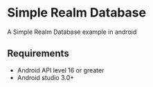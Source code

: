 Simple Realm Database
=====================

A Simple Realm Database example in android

## Requirements

- Android API level 16 or greater
- Android studio 3.0+

